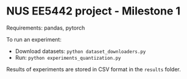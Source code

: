 # NUS EE5442 project - Milestone 1

Requirements: pandas, pytorch

To run an experiment:
- Download datasets: `python dataset_downloaders.py`
- Run: `python experiments_quantization.py`

Results of experiments are stored in CSV format in the `results` folder.
